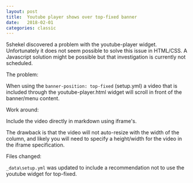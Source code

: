 ```yaml
---
layout: post
title:  Youtube player shows over top-fixed banner
date:   2018-02-01
categories: classic
---
```

5shekel discovered a problem with the youtube-player widget. Unfortunately it does not seem possible to solve this issue in HTML/CSS. A Javascript solution might be possible but that investigation is currently not scheduled.

The problem:

When using the `banner-position: top-fixed` (setup.yml) a video that is included through the youtube-player.html widget will scroll in front of the banner/menu content.

Work around:

Include the video directly in markdown using iframe's.

The drawback is that the video will not auto-resize with the width of the column, and likely you will need to specify a height/width for the video in the iframe specification.

Files changed:

`_data\setup.yml` was updated to include a recommendation not to use the youtube widget for top-fixed.